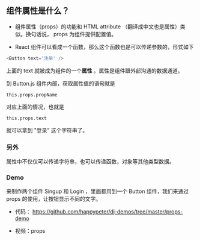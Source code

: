 ## 组件属性是什么？

* 组件属性（props）的功能和 HTML attribute （翻译成中文也是属性）类似。换句话说， props 为组件提供配置值。

* React 组件可以看成一个函数，那么这个函数也是可以传递参数的，形式如下
```js
<Button text='注册' />
```
上面的 text 就被成为组件的一个**属性** 。属性是组件跟外部沟通的数据通道。

到 Button.js 组件内部，获取属性值的语句就是

```
this.props.propName
```

对应上面的情况，也就是

```
this.props.text
```

就可以拿到 "登录" 这个字符串了。

### 另外

属性中不仅仅可以传递字符串，也可以传递函数，对象等其他类型数据。

### Demo

来制作两个组件 Singup 和 Login ，里面都用到一个 Button 组件，我们来通过 props 的使用，让按钮显示不同的文字。

* 代码： https://github.com/happypeter/dj-demos/tree/master/props-demo

* 视频：props

